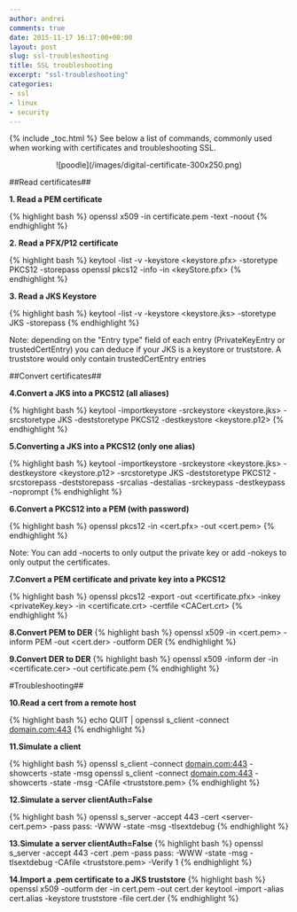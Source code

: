 ```yaml
---
author: andrei
comments: true
date: 2015-11-17 16:17:00+00:00
layout: post
slug: ssl-troubleshooting 
title: SSL troubleshooting
excerpt: "ssl-troubleshooting"
categories:
- ssl
- linux
- security
---
```


{% include _toc.html %}
See below a list of commands, commonly used when working with certificates and troubleshooting SSL.

<div style="text-align:center" markdown="1">
![poodle](/images/digital-certificate-300x250.png)
</div>


##Read certificates##

**1. Read a PEM certificate**

{% highlight bash %}
openssl x509 -in certificate.pem -text -noout
{% endhighlight %}

**2. Read a PFX/P12 certificate**

{% highlight bash %}
keytool -list -v -keystore <keystore.pfx> -storetype PKCS12 -storepass <pass>
openssl pkcs12 -info -in <keyStore.pfx>
{% endhighlight %}


**3. Read a JKS Keystore**

{% highlight bash %}
keytool -list -v -keystore <keystore.jks> -storetype JKS -storepass <pass>
{% endhighlight %}

Note: depending on the "Entry type" field of each entry (PrivateKeyEntry or trustedCertEntry) you can deduce if your JKS is a keystore or truststore. 
A truststore would only contain trustedCertEntry entries


##Convert certificates##

**4.Convert a JKS into a PKCS12 (all aliases)**

{% highlight bash %}
keytool -importkeystore -srckeystore <keystore.jks> -srcstoretype JKS -deststoretype PKCS12 -destkeystore <keystore.p12>
{% endhighlight %}

**5.Converting a JKS into a PKCS12 (only one alias)**

{% highlight bash %}
keytool -importkeystore -srckeystore <keystore.jks> -destkeystore <keystore.p12> -srcstoretype JKS -deststoretype PKCS12 -srcstorepass 
<pass> -deststorepass <pass> -srcalias <alias> -destalias <alias> -srckeypass <keypass> -destkeypass <keypass> -noprompt
{% endhighlight %}

**6.Convert a PKCS12 into a PEM (with password)**

{% highlight bash %}
openssl pkcs12 -in <cert.pfx> -out <cert.pem>
{% endhighlight %}

Note: You can add -nocerts to only output the private key or add -nokeys to only output the certificates.

**7.Convert a PEM certificate and private key into a PKCS12**

{% highlight bash %}
openssl pkcs12 -export -out <certificate.pfx> -inkey <privateKey.key> -in <certificate.crt> -certfile <CACert.crt>
{% endhighlight %}


**8.Convert PEM to DER**
{% highlight bash %}
openssl x509 -in <cert.pem> -inform PEM -out <cert.der> -outform DER
{% endhighlight %}

**9.Convert DER to DER**
{% highlight bash %}
openssl x509 -inform der -in <certificate.cer> -out certificate.pem
{% endhighlight %}

#Troubleshooting##

**10.Read a cert from a remote host**

{% highlight bash %}
echo QUIT | openssl s_client -connect <domain.com:443>
{% endhighlight %}

**11.Simulate a client**

{% highlight bash %}
openssl s_client -connect <domain.com:443> -showcerts -state -msg
openssl s_client -connect <domain.com:443> -showcerts -state -msg -CAfile <truststore.pem>
{% endhighlight %}

**12.Simulate a server clientAuth=False**

{% highlight bash %}
openssl s_server -accept 443 -cert <server-cert.pem> -pass pass:<pass> -WWW -state -msg -tlsextdebug
{% endhighlight %}

**13.Simulate a server clientAuth=False**
{% highlight bash %}
openssl s_server -accept 443 -cert <server-cert>.pem -pass pass:<pass> -WWW -state -msg -tlsextdebug -CAfile <truststore.pem> -Verify 1
{% endhighlight %}

**14.Import a .pem certificate to a JKS truststore**
{% highlight bash %}
openssl x509 -outform der -in cert.pem -out cert.der
keytool -import -alias cert.alias -keystore truststore -file cert.der
{% endhighlight %}

